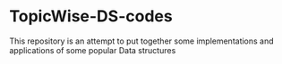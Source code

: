 # TopicWise-DS-codes
This repository is an attempt to put together some implementations and applications of some popular Data structures
